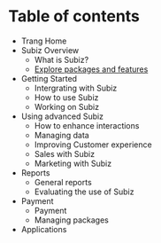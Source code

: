 # Table of contents

* Trang Home
* Subiz Overview
  * What is Subiz?
  * [Explore packages and features](subiz-overview/tour-the-subiz-and-service-packages.md)
* Getting Started
  * Intergrating with Subiz
  * How to use Subiz
  * Working on Subiz
* Using advanced Subiz
  * How to enhance interactions
  * Managing data
  * Improving Customer experience
  * Sales with Subiz
  * Marketing with Subiz
* Reports
  * General reports
  * Evaluating the use of Subiz
* Payment
  * Payment
  * Managing packages
* Applications

